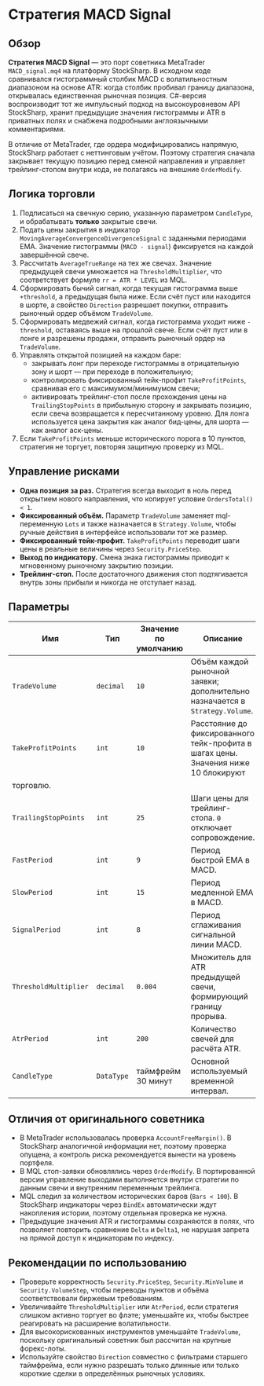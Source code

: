 # Стратегия MACD Signal

## Обзор
**Стратегия MACD Signal** — это порт советника MetaTrader `MACD_signal.mq4` на платформу StockSharp. В исходном коде
сравнивался гистограммный столбик MACD с волатильностным диапазоном на основе ATR: когда столбик пробивал границу
диапазона, открывалась единственная рыночная позиция. C#-версия воспроизводит тот же импульсный подход на высокоуровневом
API StockSharp, хранит предыдущие значения гистограммы и ATR в приватных полях и снабжена подробными англоязычными
комментариями.

В отличие от MetaTrader, где ордера модифицировались напрямую, StockSharp работает с неттинговым учётом. Поэтому
стратегия сначала закрывает текущую позицию перед сменой направления и управляет трейлинг-стопом внутри кода, не
полагаясь на внешние `OrderModify`.

## Логика торговли
1. Подписаться на свечную серию, указанную параметром `CandleType`, и обрабатывать **только** закрытые свечи.
2. Подать цены закрытия в индикатор `MovingAverageConvergenceDivergenceSignal` с заданными периодами EMA. Значение
   гистограммы (`MACD - signal`) фиксируется на каждой завершённой свече.
3. Рассчитать `AverageTrueRange` на тех же свечах. Значение предыдущей свечи умножается на `ThresholdMultiplier`, что
   соответствует формуле `rr = ATR * LEVEL` из MQL.
4. Сформировать бычий сигнал, когда текущая гистограмма выше `+threshold`, а предыдущая была ниже. Если счёт пуст или
   находится в шорте, а свойство `Direction` разрешает покупки, отправить рыночный ордер объёмом `TradeVolume`.
5. Сформировать медвежий сигнал, когда гистограмма уходит ниже `-threshold`, оставаясь выше на прошлой свече. Если счёт
   пуст или в лонге и разрешены продажи, отправить рыночный ордер на `TradeVolume`.
6. Управлять открытой позицией на каждом баре:
   - закрывать лонг при переходе гистограммы в отрицательную зону и шорт — при переходе в положительную;
   - контролировать фиксированный тейк-профит `TakeProfitPoints`, сравнивая его с максимумом/минимумом свечи;
   - активировать трейлинг-стоп после прохождения цены на `TrailingStopPoints` в прибыльную сторону и закрывать позицию,
     если свеча возвращается к пересчитанному уровню. Для лонга используется цена закрытия как аналог бид-цены, для шорта —
     как аналог аск-цены.
7. Если `TakeProfitPoints` меньше исторического порога в 10 пунктов, стратегия не торгует, повторяя защитную проверку
   из MQL.

## Управление рисками
- **Одна позиция за раз.** Стратегия всегда выходит в ноль перед открытием нового направления, что копирует условие
  `OrdersTotal() < 1`.
- **Фиксированный объём.** Параметр `TradeVolume` заменяет mql-переменную `Lots` и также назначается в `Strategy.Volume`,
  чтобы ручные действия в интерфейсе использовали тот же размер.
- **Фиксированный тейк-профит.** `TakeProfitPoints` переводит шаги цены в реальные величины через `Security.PriceStep`.
- **Выход по индикатору.** Смена знака гистограммы приводит к мгновенному рыночному закрытию позиции.
- **Трейлинг-стоп.** После достаточного движения стоп подтягивается внутрь зоны прибыли и никогда не отступает назад.

## Параметры
| Имя | Тип | Значение по умолчанию | Описание |
| --- | --- | --- | --- |
| `TradeVolume` | `decimal` | `10` | Объём каждой рыночной заявки; дополнительно назначается в `Strategy.Volume`. |
| `TakeProfitPoints` | `int` | `10` | Расстояние до фиксированного тейк-профита в шагах цены. Значения ниже 10 блокируют
 торговлю. |
| `TrailingStopPoints` | `int` | `25` | Шаги цены для трейлинг-стопа. `0` отключает сопровождение. |
| `FastPeriod` | `int` | `9` | Период быстрой EMA в MACD. |
| `SlowPeriod` | `int` | `15` | Период медленной EMA в MACD. |
| `SignalPeriod` | `int` | `8` | Период сглаживания сигнальной линии MACD. |
| `ThresholdMultiplier` | `decimal` | `0.004` | Множитель для ATR предыдущей свечи, формирующий границу прорыва. |
| `AtrPeriod` | `int` | `200` | Количество свечей для расчёта ATR. |
| `CandleType` | `DataType` | таймфрейм 30 минут | Основной используемый временной интервал. |

## Отличия от оригинального советника
- В MetaTrader использовалась проверка `AccountFreeMargin()`. В StockSharp аналогичной информации нет, поэтому проверка
  опущена, а контроль риска рекомендуется вынести на уровень портфеля.
- В MQL стоп-заявки обновлялись через `OrderModify`. В портированной версии управление выходами выполняется внутри
  стратегии по данным свечи и внутренним переменным трейлинга.
- MQL следил за количеством исторических баров (`Bars < 100`). В StockSharp индикаторы через `BindEx` автоматически
  ждут накопления истории, поэтому отдельная проверка не нужна.
- Предыдущие значения ATR и гистограммы сохраняются в полях, что позволяет повторить сравнение `Delta` и `Delta1`, не
  нарушая запрета на прямой доступ к индикаторам по индексу.

## Рекомендации по использованию
- Проверьте корректность `Security.PriceStep`, `Security.MinVolume` и `Security.VolumeStep`, чтобы переводы пунктов и объёма
  соответствовали биржевым требованиям.
- Увеличивайте `ThresholdMultiplier` или `AtrPeriod`, если стратегия слишком активно торгует во флэте; уменьшайте их, чтобы
  быстрее реагировать на расширение волатильности.
- Для высокорискованных инструментов уменьшайте `TradeVolume`, поскольку оригинальный советник был рассчитан на крупные
  форекс-лоты.
- Используйте свойство `Direction` совместно с фильтрами старшего таймфрейма, если нужно разрешать только длинные или
  только короткие сделки в определённых рыночных условиях.
